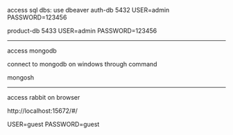 
access sql dbs:
use dbeaver
auth-db
5432
USER=admin
PASSWORD=123456

product-db
5433
USER=admin
PASSWORD=123456

-------------------------

access mongodb

connect to mongodb on windows through command

mongosh

-------------------------

access rabbit on browser

http://localhost:15672/#/

USER=guest
PASSWORD=guest